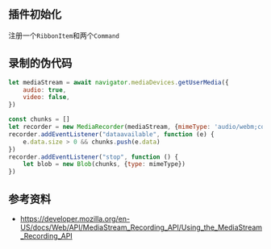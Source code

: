 
## 插件初始化

注册一个`RibbonItem`和两个`Command`

## 录制的伪代码

```js
let mediaStream = await navigator.mediaDevices.getUserMedia({
	audio: true,
	video: false,
})

const chunks = []
let recorder = new MediaRecorder(mediaStream, {mimeType: 'audio/webm;codecs="opus"'})
recorder.addEventListener("dataavailable", function (e) {
	e.data.size > 0 && chunks.push(e.data)
})
recorder.addEventListener("stop", function () {
	let blob = new Blob(chunks, {type: mimeType})
})
```


## 参考资料

- https://developer.mozilla.org/en-US/docs/Web/API/MediaStream_Recording_API/Using_the_MediaStream_Recording_API